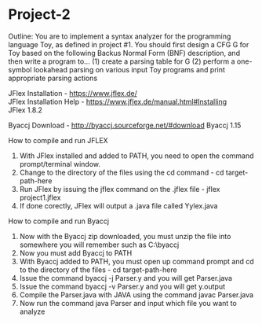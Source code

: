 # Project-2

Outline: You are to implement a syntax analyzer for the programming language Toy, as defined in project #1. You should first design a CFG G for Toy based on the following Backus Normal Form (BNF) description, and then write a program to...
(1) create a parsing table for G 
(2) perform a one-symbol lookahead parsing on various input Toy programs and print appropriate parsing actions

JFlex Installation - https://www.jflex.de/  
JFlex Installation Help - https://www.jflex.de/manual.html#Installing  
JFlex 1.8.2 

Byaccj Download - http://byaccj.sourceforge.net/#download
Byaccj 1.15

How to compile and run JFLEX
1. With JFlex installed and added to PATH, you need to open the command prompt/terminal window.
2. Change to the directory of the files using the cd command - cd target-path-here
3. Run JFlex by issuing the jflex command on the .jflex file - jflex project1.jflex
4. If done corectly, JFlex will output a .java file called Yylex.java

How to compile and run Byaccj
1. Now with the Byaccj zip downloaded, you must unzip the file into somewhere you will remember such as C:\byaccj
2. Now you must add Byaccj to PATH
3. With Byaccj added to PATH, you must open up command prompt and cd to the directory of the files - cd target-path-here
4. Issue the command byaccj -j Parser.y and you will get Parser.java
5. Issue the command byaccj -v Parser.y and you will get y.output
6. Compile the Parser.java with JAVA using the command javac Parser.java
7. Now run the command java Parser and input which file you want to analyze
